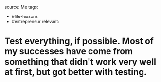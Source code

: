 source: Me
tags:
- #life-lessons 
- #entrepreneur 
relevant:

# Test everything, if possible. Most of my successes have come from something that didn't work very well at first, but got better with testing.
